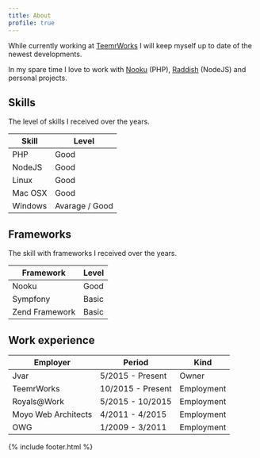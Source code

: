 ```yaml
---
title: About
profile: true
---
```


While currently working at [TeemrWorks](http://teemr.works) I will keep myself up to date of the newest developments.

In my spare time I love to work with [Nooku](http://nooku.org) (PHP), [Raddish](http://getraddish.com) (NodeJS) and personal projects.

## Skills
The level of skills I received over the years.

Skill   | Level
------- | -----
PHP     | Good
NodeJS  | Good
Linux | Good
Mac OSX | Good
Windows | Avarage / Good

## Frameworks
The skill with frameworks I received over the years.

Framework | Level
--------- | -----
Nooku | Good
Sympfony | Basic
Zend Framework | Basic

## Work experience

Employer | Period | Kind
-------- | ------ | ----
Jvar | 5/2015 - Present | Owner
TeemrWorks | 10/2015 - Present | Employment
Royals@Work | 5/2015 - 10/2015 | Employment
Moyo Web Architects | 4/2011 - 4/2015 | Employment
OWG | 1/2009 - 3/2011 | Employment

{% include footer.html %}